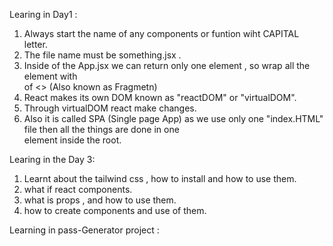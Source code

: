 

Learing in Day1  :

1. Always start the name of any components or funtion wiht CAPITAL letter.
2. The file name must be something.jsx .
3. Inside of the App.jsx we can return only one element  , so wrap all the element with <div> of <> (Also known as Fragmetn)
4. React makes its own DOM known as "reactDOM" or "virtualDOM". 
5. Through virtualDOM react make changes.
6. Also it is called SPA (Single page App) as we use only one "index.HTML" file then all the things are done in one <div> element inside the root.


Learing in the Day 3:
1. Learnt about the tailwind css , how to install and how to use them.
2. what if react components.
3. what is props , and how to use them.
4. how to create components and use of them.


Learning in pass-Generator project :

